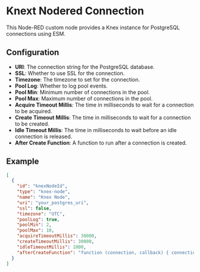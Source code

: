 # Knext Nodered Connection

This Node-RED custom node provides a Knex instance for PostgreSQL connections using ESM.

## Configuration

- **URI**: The connection string for the PostgreSQL database.
- **SSL**: Whether to use SSL for the connection.
- **Timezone**: The timezone to set for the connection.
- **Pool Log**: Whether to log pool events.
- **Pool Min**: Minimum number of connections in the pool.
- **Pool Max**: Maximum number of connections in the pool.
- **Acquire Timeout Millis**: The time in milliseconds to wait for a connection to be acquired.
- **Create Timeout Millis**: The time in milliseconds to wait for a connection to be created.
- **Idle Timeout Millis**: The time in milliseconds to wait before an idle connection is released.
- **After Create Function**: A function to run after a connection is created.

## Example

```json
[
  {
    "id": "knexNodeId",
    "type": "knex-node",
    "name": "Knex Node",
    "uri": "your_postgres_uri",
    "ssl": false,
    "timezone": "UTC",
    "poolLog": true,
    "poolMin": 2,
    "poolMax": 10,
    "acquireTimeoutMillis": 30000,
    "createTimeoutMillis": 30000,
    "idleTimeoutMillis": 1000,
    "afterCreateFunction": "function (connection, callback) { connection.query(`SET timezone TO \"UTC\";`, function (err) { callback(err, connection); }); }"
  }
]
